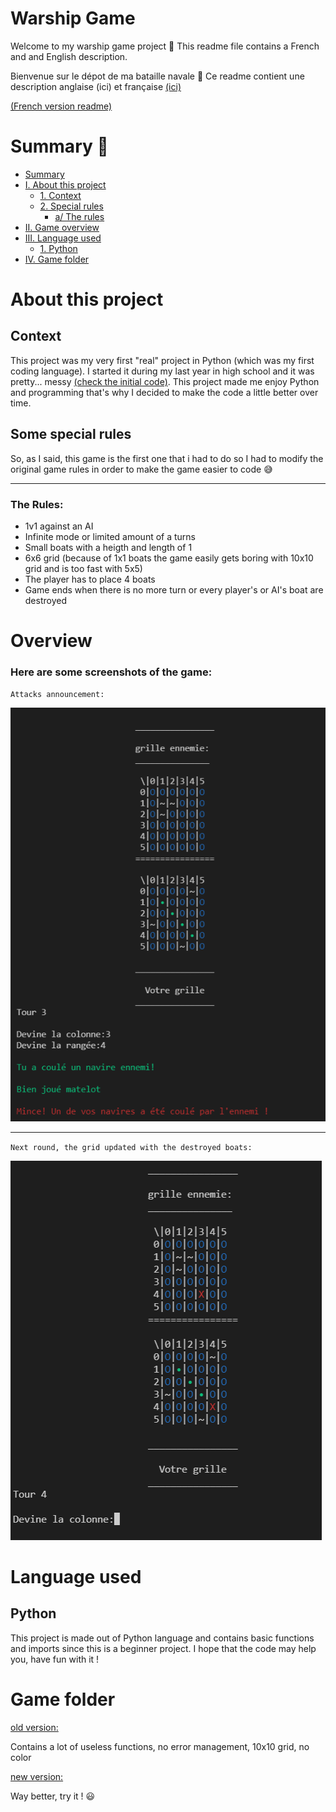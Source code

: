 # Warship Game

Welcome to my warship game project 👋
This readme file contains a French and and English description.

Bienvenue sur le dépot de ma bataille navale 👋
Ce readme contient une description anglaise (ici) et française [(ici)](./french-readme/README.md)

[(French version readme)](./french-readme/README.md)

# Summary 📄

- [Summary](#summary)
- [I. About this project](#About-this-project)
  - [1. Context](#Context)
  - [2. Special rules](#Some-special-rules)
    - [a/ The rules](#The-Rules)
- [II. Game overview](#overview)
- [III. Language used](#language-used)
  - [1. Python](#Python)
- [IV. Game folder](#Game-folder)

# About this project

## Context

This project was my very first "real" project in Python (which was my first coding language). 
I started it during my last year in high school and it was pretty... messy [(check the initial code)](./games/warship_v1.py).
This project made me enjoy Python and programming that's why I decided to make the code a little better over time.

## Some special rules

So, as I said, this game is the first one that i had to do so I had to modify the original game rules in order to make the game easier to code 😅

---

### The Rules:
- 1v1 against an AI
- Infinite mode or limited amount of a turns
- Small boats with a heigth and length of 1
- 6x6 grid (because of 1x1 boats the game easily gets boring with 10x10 grid and is too fast with 5x5)
- The player has to place 4 boats
- Game ends when there is no more turn or every player's or AI's boat are destroyed

# Overview

### Here are some screenshots of the game:
``Attacks announcement:``

![](./img/warship_1.png)

---

``Next round, the grid updated with the destroyed boats:``

![](./img/warship_2.png)

# Language used

## Python

This project is made out of Python language and contains basic functions and imports since this is a beginner project.
I hope that the code may help you, have fun with it !

# Game folder 

[old version: ](./games/warship_v1.py)

Contains a lot of useless functions, no error management, 10x10 grid, no color

[new version: ](./games/warship_v1.py)

Way better, try it ! 😃